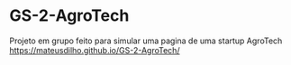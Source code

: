 # GS-2-AgroTech
 Projeto em grupo feito para simular uma pagina de uma startup AgroTech
https://mateusdilho.github.io/GS-2-AgroTech/
